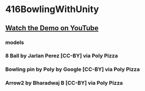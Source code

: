 # 416BowlingWithUnity
## [Watch the Demo on YouTube](https://youtu.be/Gwer0KXHRAI)

### models

### 8 Ball by Jarlan Perez [CC-BY] via Poly Pizza

### Bowling pin by Poly by Google [CC-BY] via Poly Pizza

### Arrow2 by Bharadwaj B [CC-BY] via Poly Pizza
